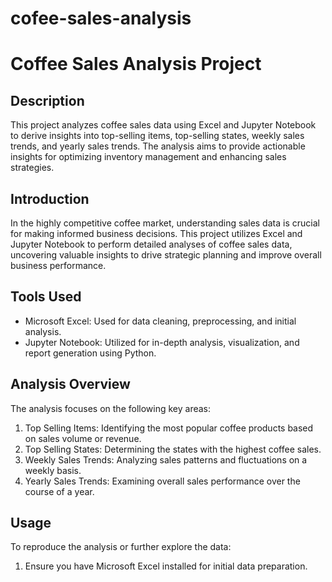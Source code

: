 # cofee-sales-analysis
# Coffee Sales Analysis Project

## Description
This project analyzes coffee sales data using Excel and Jupyter Notebook to derive insights into top-selling items, top-selling states, weekly sales trends, and yearly sales trends. The analysis aims to provide actionable insights for optimizing inventory management and enhancing sales strategies.

## Introduction
In the highly competitive coffee market, understanding sales data is crucial for making informed business decisions. This project utilizes Excel and Jupyter Notebook to perform detailed analyses of coffee sales data, uncovering valuable insights to drive strategic planning and improve overall business performance.

## Tools Used
- Microsoft Excel: Used for data cleaning, preprocessing, and initial analysis.
- Jupyter Notebook: Utilized for in-depth analysis, visualization, and report generation using Python.
  
## Analysis Overview
The analysis focuses on the following key areas:
1. Top Selling Items: Identifying the most popular coffee products based on sales volume or revenue.
2. Top Selling States: Determining the states with the highest coffee sales.
3. Weekly Sales Trends: Analyzing sales patterns and fluctuations on a weekly basis.
4. Yearly Sales Trends: Examining overall sales performance over the course of a year.

## Usage
To reproduce the analysis or further explore the data:
1. Ensure you have Microsoft Excel installed for initial data preparation.
